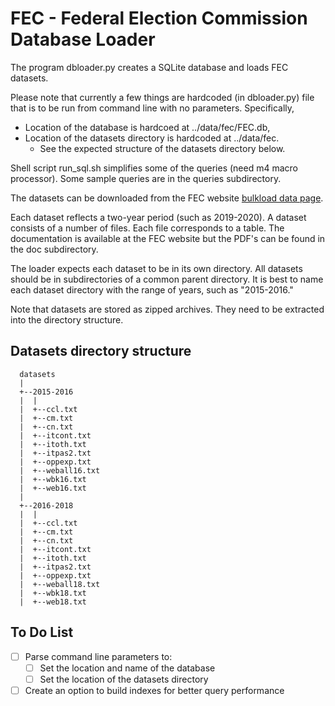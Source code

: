 # FEC - Federal Election Commission Database Loader

The program dbloader.py creates a SQLite database and loads FEC datasets.

Please note that currently a few things are hardcoded (in dbloader.py) file  that is
to be run from command line with no parameters. Specifically,
 - Location of the database is hardcoed at ../data/fec/FEC.db,
 - Location of the datasets directory is hardcoded at ../data/fec.
   - See the expected structure of the datasets directory below.

Shell script run_sql.sh simplifies some of the queries (need m4 macro processor).
Some sample queries are in the queries subdirectory.

The datasets can be downloaded from the FEC website [bulkload data page](https://www.fec.gov/data/browse-data/?tab=bulk-data).

Each dataset reflects a two-year period (such as 2019-2020). A dataset consists of a number of files.
Each file corresponds to a table. The documentation is available at the FEC website but the
PDF's can be found in the doc subdirectory.

The loader expects each dataset to be in its own directory. All datasets should be in subdirectories
of a common parent directory. It is best to name each dataset directory with the range of years, such
as "2015-2016."

Note that datasets are stored as zipped archives. They need to be extracted into the directory structure.

## Datasets directory structure

```
  datasets
  |
  +--2015-2016
  |  |
  |  +--ccl.txt
  |  +--cm.txt
  |  +--cn.txt
  |  +--itcont.txt
  |  +--itoth.txt
  |  +--itpas2.txt
  |  +--oppexp.txt
  |  +--weball16.txt
  |  +--wbk16.txt
  |  +--web16.txt
  |
  +--2016-2018
  |  |
  |  +--ccl.txt
  |  +--cm.txt
  |  +--cn.txt
  |  +--itcont.txt
  |  +--itoth.txt
  |  +--itpas2.txt
  |  +--oppexp.txt
  |  +--weball18.txt
  |  +--wbk18.txt
  |  +--web18.txt
  ```

## To Do List
 - [ ] Parse command line parameters to:
   - [ ] Set the location and name of the database
   - [ ] Set the location of the datasets directory
 - [ ] Create an option to build indexes for better query performance